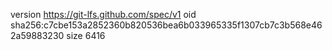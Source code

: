 version https://git-lfs.github.com/spec/v1
oid sha256:c7cbe153a2852360b820536bea6b033965335f1307cb7c3b568e462a59883230
size 6416
